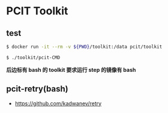 # PCIT Toolkit

## test

```bash
$ docker run -it --rm -v ${PWD}/toolkit:/data pcit/toolkit

$ ./toolkit/pcit-CMD
```

**后边标有 bash 的 toolkit 要求运行 step 的镜像有 bash**

## pcit-retry(bash)

* https://github.com/kadwanev/retry
